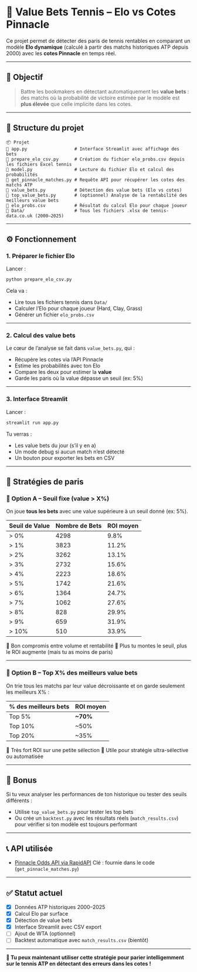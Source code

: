 # 🎾 Value Bets Tennis – Elo vs Cotes Pinnacle

Ce projet permet de détecter des paris de tennis rentables en comparant un modèle **Elo dynamique** (calculé à partir des matchs historiques ATP depuis 2000) avec les **cotes Pinnacle** en temps réel.

---

## 🧠 Objectif

> Battre les bookmakers en détectant automatiquement les **value bets** : des matchs où la probabilité de victoire estimée par le modèle est **plus élevée** que celle implicite dans les cotes.

---

## 📁 Structure du projet

```
📦 Projet
🔺 app.py                  # Interface Streamlit avec affichage des bets
🔺 prepare_elo_csv.py      # Création du fichier elo_probs.csv depuis les fichiers Excel tennis
🔺 model.py                # Lecture du fichier Elo et calcul des probabilités
🔺 get_pinnacle_matches.py # Requête API pour récupérer les cotes des matchs ATP
🔺 value_bets.py           # Détection des value bets (Elo vs cotes)
🔺 top_value_bets.py       # (optionnel) Analyse de la rentabilité des meilleurs value bets
🔺 elo_probs.csv           # Résultat du calcul Elo pour chaque joueur
🔺 Data/                   # Tous les fichiers .xlsx de tennis-data.co.uk (2000–2025)
```

---

## ⚙️ Fonctionnement

### 1. **Préparer le fichier Elo**

Lancer :

```bash
python prepare_elo_csv.py
```

Cela va :

* Lire tous les fichiers tennis dans `Data/`
* Calculer l’Elo pour chaque joueur (Hard, Clay, Grass)
* Générer un fichier `elo_probs.csv`

---

### 2. **Calcul des value bets**

Le cœur de l’analyse se fait dans `value_bets.py`, qui :

* Récupère les cotes via l’API Pinnacle
* Estime les probabilités avec ton Elo
* Compare les deux pour estimer la **value**
* Garde les paris où la value dépasse un seuil (ex: 5%)

---

### 3. **Interface Streamlit**

Lancer :

```bash
streamlit run app.py
```

Tu verras :

* Les value bets du jour (s’il y en a)
* Un mode debug si aucun match n’est détecté
* Un bouton pour exporter les bets en CSV

---

## 🌟 Stratégies de paris

### 🔹 Option A – Seuil fixe (value > X%)

On joue **tous les bets** avec une value supérieure à un seuil donné (ex: 5%).

| Seuil de Value | Nombre de Bets | ROI moyen |
| -------------- | -------------- | --------- |
| > 0%           | 4298           | 9.8%      |
| > 1%           | 3823           | 11.2%     |
| > 2%           | 3262           | 13.1%     |
| > 3%           | 2732           | 15.6%     |
| > 4%           | 2223           | 18.6%     |
| > 5%           | 1742           | 21.6%     |
| > 6%           | 1364           | 24.7%     |
| > 7%           | 1062           | 27.6%     |
| > 8%           | 828            | 29.9%     |
| > 9%           | 659            | 31.9%     |
| > 10%          | 510            | 33.9%     |

🔸 Bon compromis entre volume et rentabilité
🔸 Plus tu montes le seuil, plus le ROI augmente (mais tu as moins de paris)

---

### 🔹 Option B – Top X% des meilleurs value bets

On trie tous les matchs par leur value décroissante et on garde seulement les meilleurs X% :

| % des meilleurs bets | ROI moyen |
| -------------------- | --------- |
| Top 5%               | **\~70%** |
| Top 10%              | \~50%     |
| Top 20%              | \~35%     |

🔹 Très fort ROI sur une petite sélection
🔹 Utile pour stratégie ultra-sélective ou automatisée

---

## 📌 Bonus

Si tu veux analyser les performances de ton historique ou tester des seuils différents :

* Utilise `top_value_bets.py` pour tester les top bets
* Ou crée un `backtest.py` avec les résultats réels (`match_results.csv`) pour vérifier si ton modèle est toujours performant

---

## 📞 API utilisée

* [Pinnacle Odds API via RapidAPI](https://rapidapi.com/tipsters/api/pinnacle-odds/)
  Clé : fournie dans le code (`get_pinnacle_matches.py`)

---

## ✅ Statut actuel

* [x] Données ATP historiques 2000–2025
* [x] Calcul Elo par surface
* [x] Détection de value bets
* [x] Interface Streamlit avec CSV export
* [ ] Ajout de WTA (optionnel)
* [ ] Backtest automatique avec `match_results.csv` (bientôt)

---

**🔐 Tu peux maintenant utiliser cette stratégie pour parier intelligemment sur le tennis ATP en détectant des erreurs dans les cotes !**
 

